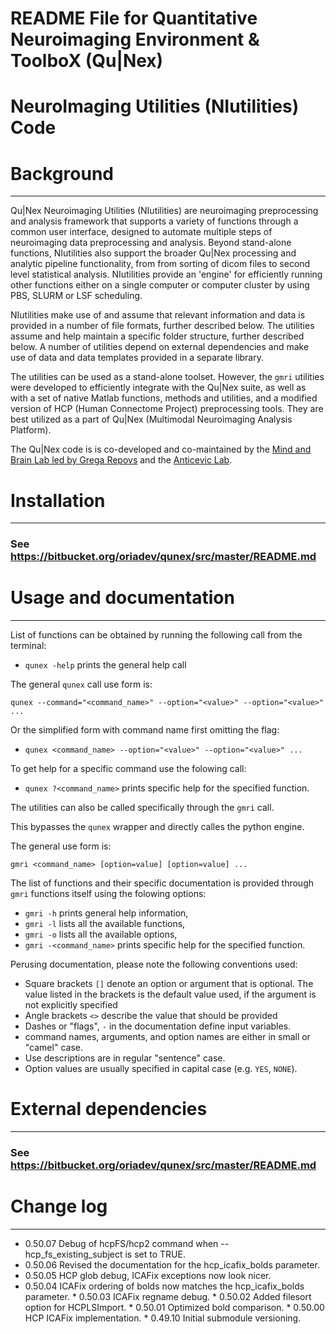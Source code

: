 # README File for Quantitative Neuroimaging Environment & ToolboX (Qu|Nex) 
# NeuroImaging Utilities (NIutilities) Code

Background
==========
---

Qu|Nex Neuroimaging Utilities (NIutilities) are neuroimaging preprocessing and 
analysis framework that supports a variety of functions through a common 
user interface, designed to automate multiple steps of neuroimaging
data preprocessing and analysis. Beyond stand-alone functions, NIutilities 
also support the broader Qu|Nex processing and analytic pipeline functionality, 
from from sorting of dicom files to second level statistical analysis. 
NIutilities provide an 'engine' for efficiently running other functions either 
on a single computer or computer cluster by using PBS, SLURM or LSF scheduling.

NIutilities make use of and assume that relevant information and data
is provided in a number of file formats, further described below. The utilities
assume and help maintain a specific folder structure, further described below.
A number of utilities depend on external dependencies and make use of data and
data templates provided in a separate library.

The utilities can be used as a stand-alone toolset. However, the `gmri` utilities
were developed to efficiently integrate with the Qu|Nex suite, as well as with a 
set of native Matlab functions, methods and utilities, and a modified version 
of HCP (Human Connectome Project) preprocessing tools. They are best utilized as 
a part of Qu|Nex (Multimodal Neuroimaging Analysis Platform).

The Qu|Nex code is is co-developed and co-maintained by the 
[Mind and Brain Lab led by Grega Repovs](http://psy.ff.uni-lj.si/mblab/en) 
and the [Anticevic Lab](http://anticeviclab.yale.edu/).


Installation
============
---

### See https://bitbucket.org/oriadev/qunex/src/master/README.md


Usage and documentation
=======================
---

List of functions can be obtained by running the following call from the terminal: 

* `qunex -help` prints the general help call

The general `qunex` call use form is:

`qunex --command="<command_name>" --option="<value>" --option="<value>" ...`

Or the simplified form with command name first omitting the flag:

* `qunex <command_name> --option="<value>" --option="<value>" ...`

To get help for a specific command use the folowing call:

* `qunex ?<command_name>` prints specific help for the specified function.

The utilities can also be called specifically through the `gmri` call. 

This bypasses the `qunex` wrapper and directly calles the python engine. 

The general use form is:

`gmri <command_name> [option=value] [option=value] ...`

The list of functions and their specific documentation is provided through `gmri`
functions itself using the folowing options:

* `gmri -h` prints general help information,
* `gmri -l` lists all the available functions,
* `gmri -o` lists all the available options,
* `gmri -<command_name>` prints specific help for the specified function.

Perusing documentation, please note the following conventions used:

* Square brackets `[]` denote an option or argument that is optional. The
  value listed in the brackets is the default value used, if the argument
  is not explicitly specified
* Angle brackets `<>` describe the value that should be provided
* Dashes or "flags", `-` in the documentation define input variables.
* command names, arguments, and option names are either in small or "camel" case.
* Use descriptions are in regular "sentence" case.
* Option values are usually specified in capital case (e.g. `YES`, `NONE`).


External dependencies
=====================
---

### See https://bitbucket.org/oriadev/qunex/src/master/README.md


Change log
==========
---

* 0.50.07 Debug of hcpFS/hcp2 command when --hcp_fs_existing_subject is set to TRUE.
* 0.50.06 Revised the documentation for the hcp_icafix_bolds parameter.
* 0.50.05 HCP glob debug, ICAFix exceptions now look nicer.
* 0.50.04 ICAFix ordering of bolds now matches the hcp_icafix_bolds parameter.
* 0.50.03 ICAFix regname debug.
* 0.50.02 Added filesort option for HCPLSImport.
* 0.50.01 Optimized bold comparison.
* 0.50.00 HCP ICAFix implementation.
* 0.49.10 Initial submodule versioning.

[Mind and Brain Lab]: http://mblab.si
[Anticevic Lab]: http://anticeviclab.yale.edu
